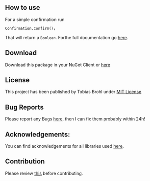<br/><br/><br/><br/>

## How to use
For a simple confirmation run
```
Confirmation.Confirm();
```
That will return a `Boolean`.
Forthe full documentation go [here](./CodingDoc.html).
## Download
Download this package in your NuGet Client or [here](https://www.nuget.org/packages/ConfirmationDialogs)
## License
This project has been published by Tobias Brohl under [MIT License](https://raw.githubusercontent.com/TheMinefighter/ConfirmationDialogs/master/LICENSE.md).
## Bug Reports
Please report any Bugs  [here](https://github.com/TheMinefighter/ConfirmationDialogs/issues), then I can fix them probably within 24h!
## Acknowledgements:
You can find acknowledgements for all libraries used [here](./Acknowledgements.html).
## Contribution
Please review [this](https://raw.githubusercontent.com/TheMinefighter/ConfirmationDialogs/master/CONTRIBUTING.md) before contributing.
